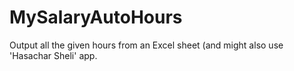 # MySalaryAutoHours
Output all the given hours from an Excel sheet (and might also use 'Hasachar Sheli' app.
